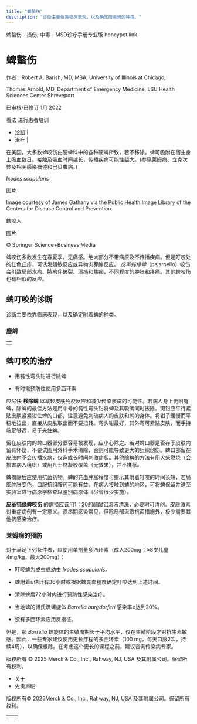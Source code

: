 ```yaml
---
title: "蜱螯伤"
description: "诊断主要依靠临床表现，以及确定附着蜱的种类。"
---
```


﻿蜱螯伤 \- 损伤; 中毒 \- MSD诊疗手册专业版 honeypot link

# 蜱螯伤

作者：Robert A. Barish, MD, MBA, University of Illinois at Chicago;

Thomas Arnold, MD, Department of Emergency Medicine, LSU Health Sciences Center Shreveport

已审核/已修订 1月 2022

看法 进行患者培训

- [诊断](#诊断_v1117828_zh) \|
- [治疗](#治疗_v1117831_zh) \|

在美国，大多数蜱咬伤由硬蜱科中的各种硬蜱所致，若不移除，蜱可吸附在宿主身上吸血数日。接触及吸血时间越长，传播疾病可能性越大。(参见莱姆病、立克次体及相关感染概述和巴贝虫病。)

_Ixodes scapularis_



图片

Image courtesy of James Gathany via the Public Health Image Library of the Centers for Disease Control and Prevention.

蜱咬人



图片

© Springer Science+Business Media

蜱咬伤多数发生在春夏季，无痛感。绝大部分不带病原及不传播疾病。但是叮咬处的红色丘疹，可诱发超敏反应或异物肉芽肿反应。 _皮革钝缘蜱_（pajaroello）咬伤会引致局部水疱、脓疱伴破裂、溃疡和焦痂，不同程度的肿胀和疼痛。其他蜱咬伤也有相似的反应。

## 蜱叮咬的诊断

诊断主要依靠临床表现，以及确定附着蜱的种类。

### 鹿蜱

|     |
| --- |
|  |

## 蜱叮咬的治疗

- 用钝性弯头钳进行除蜱

- 有时需预防性使用多西环素


应尽快 **移除蜱** 以减轻皮肤免疫反应和减少传染疾病的可能性。若病人身上仍附有蜱，除蜱的最佳方法是用中号的钝性弯头钳将蜱及其吸嘴同时拔除。镊钳应平行紧贴皮肤紧紧钳住蜱的口部，注意避免刺破病人的皮肤和蜱的身体。将钳子缓慢而平稳地拉出，直接从皮肤取出而不要扭转。弯头钳最好，其外弯可紧贴皮肤，而手持端足够远，易于夹住蜱。

留在皮肤内的蜱口器部分很容易被发现，应小心除之。若对蜱口器是否存于皮肤内留有怀疑，不要试图用外科手术清除，否则可能导致更大的组织创伤。蜱口部留在皮肤内不会传播疾病，仅造成长时间刺激症状。其他除蜱的方法有用火柴燃烧（会损害病人组织）或用凡士林凝胶覆盖（无效果），并不推荐。

蜱摘除后应使用抗菌药物。蜱的充血肿胀程度可提示其附着叮咬的时间长短，若局部肿胀变色，口服抗组胺药可能有益。在病人接触到蜱的地区，可将蜱保留并送至实验室进行病原学检查以鉴别病原体（尽管很少实施）。

**皮革钝缘蜱咬伤** 的病损应该用1：20的醋酸铝溶液清洗，必要时可清创。皮质激素对重症病例有一定意义。溃疡期感染常见，但除局部采取抗菌措施外，极少需要其他抗感染治疗。

### 莱姆病的预防

对于满足下列条件者，应使用单剂量多西环素（成人200mg；≥8岁儿童4mg/kg，最大200mg）：

- 叮咬蜱为成虫或幼虫 _Ixodes scapularis_。

- 蜱附着≥估计有36小时或根据蜱充血程度确定叮咬达到上述时间。

- 清除蜱后72小时内进行预防性感染治疗。

- 当地蜱的博氏疏螺旋体 _Borrelia burgdorferi_ 感染率≥达到20%。

- 没有多西环素应用反指征。


但是，那 _Borrelia_ 螺旋体的生殖周期长于平均水平，仅在生殖阶段才对抗生素敏感。因此，一些专家建议使用更长疗程的多西环素（100 mg，每天口服2次，持续4周），以确保根除。在考虑这个更长的课程之前，建议咨询传染病专家。



版权所有 © 2025
Merck & Co., Inc., Rahway, NJ, USA 及其附属公司。保留所有权利。

- 关于
- 免责声明

版权所有© 2025Merck & Co., Inc., Rahway, NJ, USA 及其附属公司。保留所有权利。

|     |     |
| --- | --- |
|  |  |